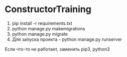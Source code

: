 # ConstructorTraining

1) pip install -r requirements.txt
2) python manage.py makemigrations
3) python manage.py migrate
4) Для запуска проекта -  python manage.py runserver

Если что-то не работает, заменить pip3, python3
